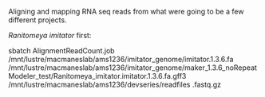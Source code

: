 Aligning and mapping RNA seq reads from what were going to be a few different projects.

_Ranitomeya imitator_ first:

sbatch AlignmentReadCount.job  /mnt/lustre/macmaneslab/ams1236/imitator_genome/imitator.1.3.6.fa  /mnt/lustre/macmaneslab/ams1236/imitator_genome/maker_1.3.6_noRepeatModeler_test/Ranitomeya_imitator.imitator.1.3.6.fa.gff3  /mnt/lustre/macmaneslab/ams1236/devseries/readfiles .fastq.gz
